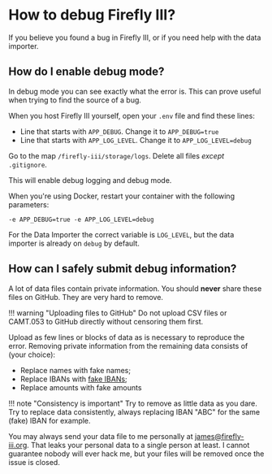 # How to debug Firefly III?

If you believe you found a bug in Firefly III, or if you need help with the data importer.

## How do I enable debug mode?

In debug mode you can see exactly what the error is. This can prove useful when trying to find the source of a bug.

When you host Firefly III yourself, open your `.env` file and find these lines:

* Line that starts with `APP_DEBUG`. Change it to `APP_DEBUG=true`
* Line that starts with `APP_LOG_LEVEL`. Change it to `APP_LOG_LEVEL=debug`

Go to the map `/firefly-iii/storage/logs`. Delete all files _except_ `.gitignore`.

This will enable debug logging and debug mode.

When you're using Docker, restart your container with the following parameters:

```text
-e APP_DEBUG=true -e APP_LOG_LEVEL=debug
```

For the Data Importer the correct variable is `LOG_LEVEL`, but the data importer is already on `debug` by default.


## How can I safely submit debug information?

A lot of data files contain private information. You should **never** share these files on GitHub. They are very hard to remove.

!!! warning "Uploading files to GitHub"
    Do not upload CSV files or CAMT.053 to GitHub directly without censoring them first.

Upload as few lines or blocks of data as is necessary to reproduce the error. Removing private information from the remaining data consists of (your choice):

- Replace names with fake names;
- Replace IBANs with [fake IBANs](https://fakeiban.org/);
- Replace amounts with fake amounts

!!! note "Consistency is important"
    Try to remove as little data as you dare. Try to replace data consistently, always replacing IBAN "ABC" for the same (fake) IBAN for example.

You may always send your data file to me personally at [james@firefly-iii.org](mailto:james@firefly-iii.org). That leaks your personal data to a single person at least. I cannot guarantee nobody will ever hack me, but your files will be removed once the issue is closed.

